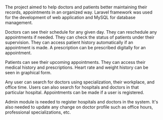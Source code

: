 The project aimed to help doctors and patients better maintaining their records, appointments in an organized way. Laravel framework was used for the development of web application and MySQL for database management.

Doctors can see their schedule for any given day. They can reschedule any appointments if needed. They can check the status of patients under their supervision. They can access patient history automatically if an appointment is made. A prescription can be prescribed digitally for an appointment.

Patients can see their upcoming appointments. They can access their medical history and prescriptions. Heart rate and weight history can be seen in graphical form. 

Any user can search for doctors using specialization, their workplace, and office time. Users can also search for hospitals and doctors in that particular hospital. Appointments can be made if a user is registered.

Admin module is needed to register hospitals and doctors in the system. It's also needed to update any change on doctor profile such as office hours, professional specializations, etc.
